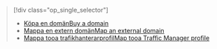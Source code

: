 > [!div class="op_single_selector"]
> * [<span data-ttu-id="dd9ae-101">Köpa en domän</span><span class="sxs-lookup"><span data-stu-id="dd9ae-101">Buy a domain</span></span>](../articles/app-service-web/custom-dns-web-site-buydomains-web-app.md)
> * [<span data-ttu-id="dd9ae-102">Mappa en extern domän</span><span class="sxs-lookup"><span data-stu-id="dd9ae-102">Map an external domain</span></span>](../articles/app-service-web/app-service-web-tutorial-custom-domain.md)
> * [<span data-ttu-id="dd9ae-103">Mappa tooa trafikhanterarprofil</span><span class="sxs-lookup"><span data-stu-id="dd9ae-103">Map tooa Traffic Manager profile</span></span>](../articles/app-service-web/web-sites-traffic-manager-custom-domain-name.md)
> 
> 

